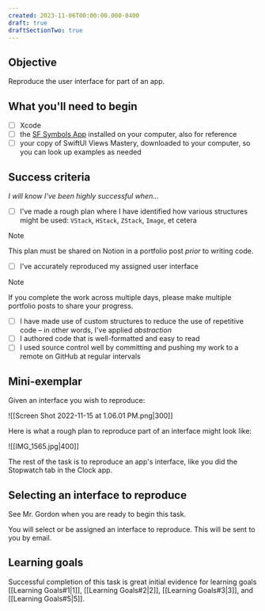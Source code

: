```yaml
---
created: 2023-11-06T00:00:00.000-0400
draft: true
draftSectionTwo: true
---
```

## Objective
Reproduce the user interface for part of an app.
## What you'll need to begin
- [ ] Xcode
- [ ] the [SF Symbols App](https://developer.apple.com/sf-symbols/) installed on your computer, also for reference
- [ ] your copy of SwiftUI Views Mastery, downloaded to your computer, so you can look up examples as needed
## Success criteria

*I will know I've been highly successful when...*

- [ ] I've made a rough plan where I have identified how various structures might be used: `VStack`, `HStack`, `ZStack`, `Image`, et cetera
> [!NOTE]
> This plan must be shared on Notion in a portfolio post *prior* to writing code.
- [ ] I've accurately reproduced my assigned user interface
> [!NOTE]
> If you complete the work across multiple days, please make multiple portfolio posts to share your progress.
- [ ] I have made use of custom structures to reduce the use of repetitive code – in other words, I've applied *abstraction*
- [ ] I authored code that is well-formatted and easy to read
- [ ] I used source control well by committing and pushing my work to a remote on GitHub at regular intervals

## Mini-exemplar
Given an interface you wish to reproduce:

![[Screen Shot 2022-11-15 at 1.06.01 PM.png|300]]

Here is what a rough plan to reproduce part of an interface might look like:

![[IMG_1565.jpg|400]]

The rest of the task is to reproduce an app's interface, like you did the Stopwatch tab in the Clock app.

## Selecting an interface to reproduce
See Mr. Gordon when you are ready to begin this task.

You will select or be assigned an interface to reproduce. This will be sent to you by email.

## Learning goals
Successful completion of this task is great initial evidence for learning goals [[Learning Goals#1|1]], [[Learning Goals#2|2]], [[Learning Goals#3|3]], and [[Learning Goals#5|5]].
